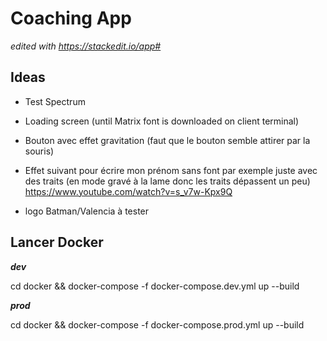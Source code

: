 # Coaching App

*edited with https://stackedit.io/app#*

## Ideas

 - Test Spectrum 

 - Loading screen (until Matrix font is downloaded on client terminal)

 - Bouton avec effet gravitation (faut que le bouton semble attirer par la souris)

 - Effet suivant pour écrire mon prénom sans font par exemple juste avec des traits (en mode gravé à la lame donc les traits dépassent un peu)
 https://www.youtube.com/watch?v=s_v7w-Kpx9Q

 - logo Batman/Valencia à tester


## Lancer Docker

***dev***

cd docker && docker-compose -f docker-compose.dev.yml up --build

***prod***

cd docker && docker-compose -f docker-compose.prod.yml up --build
